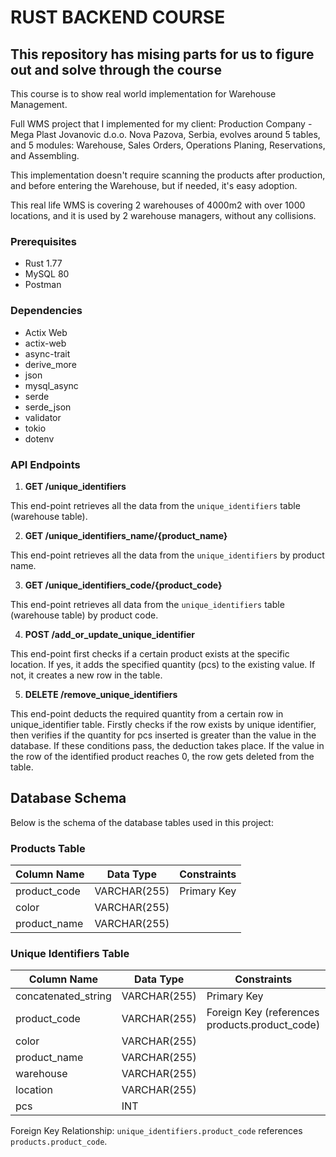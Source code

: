 # RUST BACKEND COURSE

## This repository has mising parts for us to figure out and solve through the course

This course is to show real world implementation for Warehouse Management.

Full WMS project that I implemented for my client: Production Company - Mega Plast Jovanovic d.o.o. Nova Pazova, Serbia, evolves around 5 tables, and 5 modules: Warehouse, Sales Orders, Operations Planing, Reservations, and Assembling.

This implementation doesn't require scanning the products after production, and before entering the Warehouse, but if needed, it's easy adoption.

This real life WMS is covering 2 warehouses of 4000m2 with over 1000 locations, and it is used by 2 warehouse managers, without any collisions.

### Prerequisites

- Rust 1.77
- MySQL 80
- Postman

### Dependencies

- Actix Web
- actix-web
- async-trait
- derive_more
- json
- mysql_async
- serde
- serde_json
- validator
- tokio
- dotenv

### API Endpoints

1. **GET /unique_identifiers**

This end-point retrieves all the data from the `unique_identifiers` table (warehouse table).

2. **GET /unique_identifiers_name/{product_name}**

This end-point retrieves all the data from the `unique_identifiers` by product name.

3. **GET /unique_identifiers_code/{product_code}**

This end-point retrieves all data from the `unique_identifiers` table (warehouse table) by product code.

4. **POST /add_or_update_unique_identifier**

This end-point first checks if a certain product exists at the specific location. If yes, it adds the specified quantity (pcs) to the existing value. If not, it creates a new row in the table.

5. **DELETE /remove_unique_identifiers**

This end-point deducts the required quantity from a certain row in unique_identifier table. Firstly checks if the row exists by unique identifier, then verifies if the quantity for pcs inserted is greater than the value in the database. If these conditions pass, the deduction takes place. If the value in the row of the identified product reaches 0, the row gets deleted from the table.

## Database Schema

Below is the schema of the database tables used in this project:

### Products Table

| Column Name  | Data Type    | Constraints |
| ------------ | ------------ | ----------- |
| product_code | VARCHAR(255) | Primary Key |
| color        | VARCHAR(255) |             |
| product_name | VARCHAR(255) |             |

### Unique Identifiers Table

| Column Name         | Data Type    | Constraints                                    |
| ------------------- | ------------ | ---------------------------------------------- |
| concatenated_string | VARCHAR(255) | Primary Key                                    |
| product_code        | VARCHAR(255) | Foreign Key (references products.product_code) |
| color               | VARCHAR(255) |                                                |
| product_name        | VARCHAR(255) |                                                |
| warehouse           | VARCHAR(255) |                                                |
| location            | VARCHAR(255) |                                                |
| pcs                 | INT          |                                                |

Foreign Key Relationship: `unique_identifiers.product_code` references `products.product_code`.
